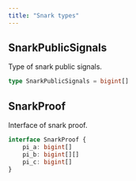 ```yaml
---
title: "Snark types"
---
```


## SnarkPublicSignals

Type of snark public signals.

```ts
type SnarkPublicSignals = bigint[]
```

## SnarkProof

Interface of snark proof.

```ts
interface SnarkProof {
    pi_a: bigint[]
    pi_b: bigint[][]
    pi_c: bigint[]
}
```